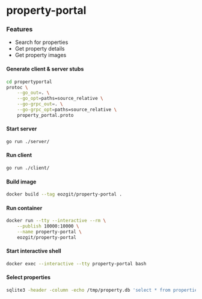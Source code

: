 # property-portal

### Features

- Search for properties
- Get property details
- Get property images

#### Generate client & server stubs
```sh
cd propertyportal
protoc \
    --go_out=. \
    --go_opt=paths=source_relative \
    --go-grpc_out=. \
    --go-grpc_opt=paths=source_relative \
    property_portal.proto
```

#### Start server
```sh
go run ./server/
```

#### Run client
```sh
go run ./client/
```

#### Build image
```sh
docker build --tag eozgit/property-portal .
```

#### Run container
```sh
docker run --tty --interactive --rm \
    --publish 10000:10000 \
    --name property-portal \
    eozgit/property-portal
```

#### Start interactive shell
```sh
docker exec --interactive --tty property-portal bash
```

#### Select properties
```sh
sqlite3 -header -column -echo /tmp/property.db 'select * from properties;'
```
